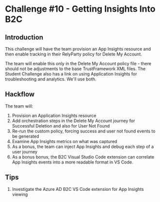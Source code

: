 # Challenge \#10 - Getting Insights Into B2C

## Introduction

This challenge will have the team provision an App Insights resource and then enable tracking in their RelyParty policy for Delete My Account.

The team will enable this only in the Delete My Account policy file - there should not be adjustments to the base TrustFramework XML files. The Student Challenge also has a link on using Application Insights for troubleshooting and analytics. We'll use both.


## Hackflow

The team will:

1. Provision an Application Insights resource
2. Add orchestration steps in the Delete My Account journey for Successful Deletion and also for User Not Found
3. Re-run the custom policy, forcing success and user not found events to be generated
4. Examine App Insights metrics on what was captured
5. As a bonus, the team can inject App Insights and debug each step of a user journey
6. As a bonus bonus, the B2C Visual Studio Code extension can correlate App Insights events into a more readable format in VS Code.

## Tips

1. Investigate the Azure AD B2C VS Code extension for App Insights viewing